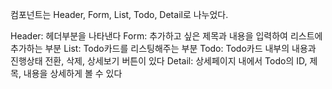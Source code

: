 컴포넌트는 Header, Form, List, Todo, Detail로 나누었다.

Header: 헤더부분을 나타낸다
Form: 추가하고 싶은 제목과 내용을 입력하여 리스트에 추가하는 부분
List: Todo카드를 리스팅해주는 부분
Todo: Todo카드 내부의 내용과 진행상태 전환, 삭제, 상세보기 버튼이 있다
Detail: 상세페이지 내에서 Todo의 ID, 제목, 내용을 상세하게 볼 수 있다
